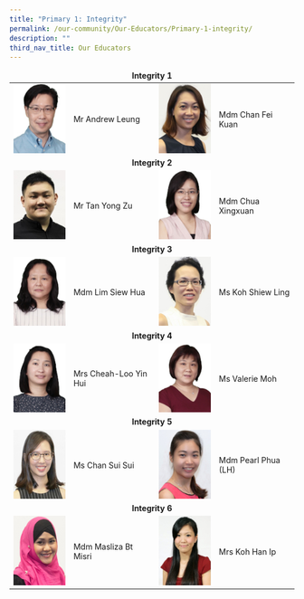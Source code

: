 ```yaml
---
title: "Primary 1: Integrity"
permalink: /our-community/Our-Educators/Primary-1-integrity/
description: ""
third_nav_title: Our Educators
---
```


<table>
<thead>
  <tr>
		<td colspan="4"><center><b>Integrity 1</b></center></td>
  </tr>
</thead>
<tbody>
  <tr>
    <td><img src="/images/Teaching%20Staff/Andrew%20Leung.jpeg" style="width:113px; height:150"></td>
    <td>Mr Andrew Leung</td>
    <td><img src="/images/Teaching%20Staff/Mdm%20Chan%20Fei%20Kuan2.jpg" style="width:113px; height:150"> </td>
    <td>Mdm Chan Fei Kuan</td>
  </tr>
  <tr>
    <td colspan="4"><center><b>Integrity 2</b></center></td>
  </tr>
  <tr>
    <td><img src="/images/Teaching%20Staff/Mr%20Tan%20Yong%20Zu2.jpg" style="width:113px; height:150"> </td>
    <td>Mr Tan Yong Zu</td>
    <td><img src="/images/Teaching%20Staff/Chua%20Xingxuan.jpeg" style="width:113px; height:150"> </td>
    <td>Mdm Chua Xingxuan</td>
  </tr>
  <tr>
    <td colspan="4"><center><b>Integrity 3</b></center></td>
  </tr>
  <tr>
    <td><img src="/images/Teaching%20Staff/Lim%20Siew%20Hua.jpeg" style="width:113px; height:150"> </td>
    <td>Mdm Lim Siew Hua</td>
    <td><img src="/images/Teaching%20Staff/Ms%20Koh%20Shiew%20Ling2.jpg" style="width:113px; height:150"> </td>
    <td>Ms Koh Shiew Ling</td>
  </tr>
  <tr>
    <td colspan="4"><center><b>Integrity 4</b></center></td>
  </tr>
  <tr>
    <td> <img src="/images/Teaching%20Staff/Cheah-Loo%20Yin%20Hui.jpeg" style="width:113px; height:150"></td>
    <td>Mrs Cheah-Loo Yin Hui</td>
    <td><img src="/images/Teaching%20Staff/Valerie%20Moh.jpeg" style="width:113px; height:150"> </td>
    <td>Ms Valerie Moh</td>
  </tr>
  <tr>
    <td colspan="4"><center><b>Integrity 5</b></center></td>
  </tr>
  <tr>
    <td><img src="/images/Teaching%20Staff/Mdm%20Chan%20Sui%20Sui2.jpg" style="width:113px; height:150"> </td>
    <td>Ms Chan Sui Sui</td>
    <td><img src="/images/Teaching%20Staff/Ms%20Pearl%20Ang%20(LH%20Math)2.jpg" style="width:113px; height:150"> </td>
    <td>Mdm Pearl Phua (LH)</td>
  </tr>
  <tr>
    <td colspan="4"><center><b>Integrity 6</b></center></td>
  </tr>
  <tr>
    <td><img src="/images/Teaching%20Staff/Mdm%20Masliza2.jpg" style="width:113px; height:150"> </td>
    <td>Mdm Masliza Bt Misri</td>
    <td><img src="/images/Teaching%20Staff/Koh%20Han%20Ip.jpeg" style="width:113px; height:150"> </td>
    <td>Mrs Koh Han Ip</td>
  </tr>
</tbody>
</table>